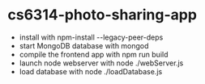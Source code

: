 # cs6314-photo-sharing-app 

- install with npm-install --legacy-peer-deps
- start MongoDB database with mongod
- compile the frontend app with npm run build
- launch node webserver with node ./webServer.js
- load database with node ./loadDatabase.js